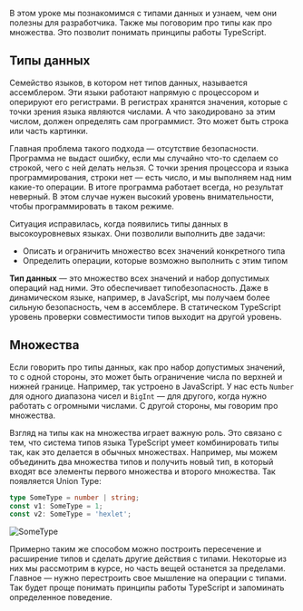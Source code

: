 В этом уроке мы познакомимся с типами данных и узнаем, чем они полезны для разработчика. Также мы поговорим про типы как про множества. Это позволит понимать принципы работы TypeScript.

## Типы данных

Семейство языков, в котором нет типов данных, называется ассемблером. Эти языки работают напрямую с процессором и оперируют его регистрами. В регистрах хранятся значения, которые с точки зрения языка являются числами. А что закодировано за этим числом, должен определять сам программист. Это может быть строка или часть картинки.

Главная проблема такого подхода — отсутствие безопасности. Программа не выдаст ошибку, если мы случайно что-то сделаем со строкой, чего с ней делать нельзя. С точки зрения процессора и языка программирования, строки нет — есть число, и мы выполняем над ним какие-то операции. В итоге программа работает всегда, но результат неверный. В этом случае нужен высокий уровень внимательности, чтобы программировать в таком режиме.

Ситуация исправилась, когда появились типы данных в высокоуровневых языках. Они позволили выполнить две задачи:

* Описать и ограничить множество всех значений конкретного типа
* Определить операции, которые возможно выполнить с этим типом

**Тип данных** — это множество всех значений и набор допустимых операций над ними. Это обеспечивает типобезопасность. Даже в динамическом языке, например, в JavaScript, мы получаем более сильную безопасность, чем в ассемблере. В статическом TypeScript уровень проверки совместимости типов выходит на другой уровень.

## Множества

Если говорить про типы данных, как про набор допустимых значений, то с одной стороны, это может быть ограничение числа по верхней и нижней границе. Например, так устроено в JavaScript. У нас есть `Number` для одного диапазона чисел и `BigInt` — для другого, когда нужно работать с огромными числами. С другой стороны, мы говорим про множества.

Взгляд на типы как на множества играет важную роль. Это связано с тем, что система типов языка TypeScript умеет комбинировать типы так, как это делается в обычных множествах. Например, мы можем объединить два множества типов и получить новый тип, в который входят все элементы первого множества и второго множества. Так появляется Union Type:

```typescript
type SomeType = number | string;
const v1: SomeType = 1;
const v2: SomeType = 'hexlet';
```

![SomeType](https://raw.githubusercontent.com/hexlet-basics/exercises-typescript/main/modules/25-types/10-type-as-sets/assets/some_type.png)

Примерно таким же способом можно построить пересечение и расширение типов и сделать другие действия с типами. Некоторые из них мы рассмотрим в курсе, но часть вещей останется за пределами. Главное — нужно перестроить свое мышление на операции с типами. Так будет проще понимать принципы работы TypeScript и запоминать определенное поведение.
